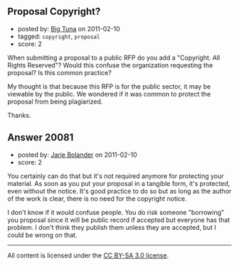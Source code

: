## Proposal Copyright?

- posted by: [Big Tuna](https://stackexchange.com/users/-1/1702-big-tuna) on 2011-02-10
- tagged: `copyright`, `proposal`
- score: 2

When submitting a proposal to a public RFP do you add a "Copyright. All Rights Reserved"? Would this confuse the organization requesting the proposal? Is this common practice?

My thought is that because this RFP is for the public sector, it may be viewable by the public. We wondered if it was common to protect the proposal from being plagiarized. 

Thanks.


## Answer 20081

- posted by: [Jarie Bolander](https://stackexchange.com/users/-1/585-jarie-bolander) on 2011-02-10
- score: 2

You certainly can do that but it's not required anymore for protecting your material. As soon as you put your proposal in a tangible form, it's protected, even without the notice. It's good practice to do so but as long as the author of the work is clear, there is no need for the copyright notice.

I don't know if it would confuse people. You do risk someone "borrowing" you proposal since it will be public record if accepted but everyone has that problem. I don't think they publish them unless they are accepted, but I could be wrong on that.



---

All content is licensed under the [CC BY-SA 3.0 license](https://creativecommons.org/licenses/by-sa/3.0/).
